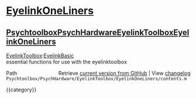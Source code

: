 # [EyelinkOneLiners](EyelinkOneLiners)
## [Psychtoolbox](Psychtoolbox)[PsychHardware](PsychHardware)[EyelinkToolbox](EyelinkToolbox)[EyelinkOneLiners](EyelinkOneLiners)

[EyelinkToolbox](EyelinkToolbox):[EyelinkBasic](EyelinkBasic)  
essential functions for use with the eyelinktoolbox  




<div class="code_header" style="text-align:right;">
  <span style="float:left;">Path&nbsp;&nbsp;</span> <span class="counter">Retrieve <a href=
  "https://raw.github.com/Psychtoolbox-3/Psychtoolbox-3/beta/Psychtoolbox/PsychHardware/EyelinkToolbox/EyelinkOneLiners/contents.m">current version from GitHub</a> | View <a href=
  "https://github.com/Psychtoolbox-3/Psychtoolbox-3/commits/beta/Psychtoolbox/PsychHardware/EyelinkToolbox/EyelinkOneLiners/contents.m">changelog</a></span>
</div>
<div class="code">
  <code>Psychtoolbox/PsychHardware/EyelinkToolbox/EyelinkOneLiners/contents.m</code>
</div>

{{category}}